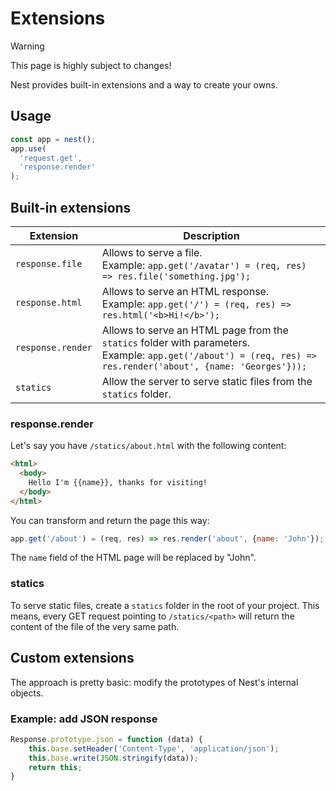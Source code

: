 # Extensions

> [!WARNING]
> This page is highly subject to changes!

Nest provides built-in extensions and a way to create your owns.

## Usage

```js
const app = nest();
app.use(
  'request.get',
  'response.render'
);
```

## Built-in extensions

| Extension       | Description                                                  |
| --------------- | ------------------------------------------------------------ |
| `response.file` | Allows to serve a file.<br />Example: `app.get('/avatar') = (req, res) => res.file('something.jpg');` |
| `response.html` | Allows to serve an HTML response.<br/>Example: `app.get('/') = (req, res) => res.html('<b>Hi!</b>');` |
| `response.render` | Allows to serve an HTML page from the `statics` folder with parameters.<br />Example: `app.get('/about') = (req, res) => res.render('about', {name: 'Georges'}));` |
| `statics` | Allow the server to serve static files from the `statics` folder. |

### response.render

Let's say you have `/statics/about.html` with the following content:

```html
<html>
  <body>
    Hello I'm {{name}}, thanks for visiting!
  </body>
</html>
```

You can transform and return the page this way:

```js
app.get('/about') = (req, res) => res.render('about', {name: 'John'});
```

The `name` field of the HTML page will be replaced by "John".

### statics

To serve static files, create a `statics` folder in the root of your project.
This means, every GET request pointing to `/statics/<path>` will return the content of the file of the very same path.

## Custom extensions

The approach is pretty basic: modify the prototypes of Nest's internal objects.

### Example: add JSON response

```js
Response.prototype.json = function (data) {
	this.base.setHeader('Content-Type', 'application/json');
	this.base.write(JSON.stringify(data));
	return this;
}
```
